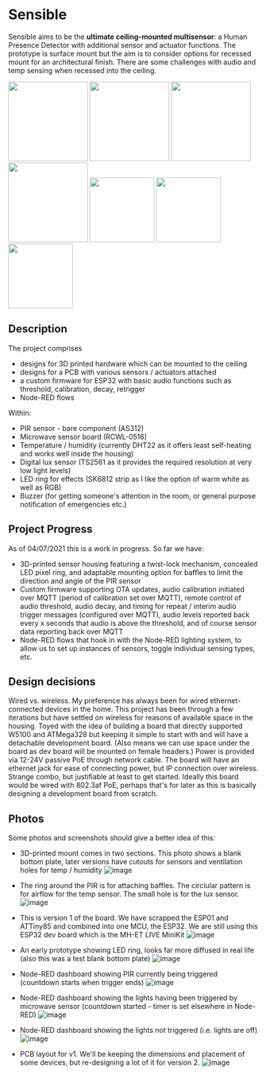 # Sensible
Sensible aims to be the **ultimate ceiling-mounted multisensor**: a Human Presence Detector with additional sensor and actuator functions. The prototype is surface mount but the aim is to consider options for recessed mount for an architectural finish. There are some challenges with audio and temp sensing when recessed into the ceiling.

<img src="https://user-images.githubusercontent.com/7063284/124400552-410a9480-dd1b-11eb-9708-7633617143a6.png" height="160"> <img src="https://user-images.githubusercontent.com/7063284/124400554-4536b200-dd1b-11eb-9c35-615c648f231c.png" height="160"> <img src="https://user-images.githubusercontent.com/7063284/124400537-23d5c600-dd1b-11eb-94f4-8139c80127df.png" height="160"> <img src="https://user-images.githubusercontent.com/7063284/124400960-43bab900-dd1e-11eb-9f59-2d8a473cccd0.png" height="160">
<img src="https://user-images.githubusercontent.com/7063284/124400774-ed00af80-dd1c-11eb-868f-a861e379b630.png" height="130">
<img src="https://user-images.githubusercontent.com/7063284/124400753-c93d6980-dd1c-11eb-80c2-6408d4570f2e.png" height="130">
<img src="https://user-images.githubusercontent.com/7063284/124400791-20433e80-dd1d-11eb-9c62-123b372b53a2.png" height="130">



Description
---
The project comprises
- designs for 3D printed hardware which can be mounted to the ceiling
- designs for a PCB with various sensors / actuators attached
- a custom firmware for ESP32 with basic audio functions such as threshold, calibration, decay, retrigger
- Node-RED flows

Within:
- PIR sensor - bare component (AS312)
- Microwave sensor board (RCWL-0516)
- Temperature / humidity (currently DHT22 as it offers least self-heating and works well inside the housing) 
- Digital lux sensor (TS2561 as it provides the required resolution at very low light levels)
- LED ring for effects (SK6812 strip as I like the option of warm white as well as RGB) 
- Buzzer (for getting someone's attention in the room, or general purpose notification of emergencies etc.)

Project Progress
---
As of 04/07/2021 this is a work in progress. So far we have:
- 3D-printed sensor housing featuring a twist-lock mechanism, concealed LED pixel ring, and adaptable mounting option for baffles to limit the direction and angle of the PIR sensor
- Custom firmware supporting OTA updates, audio calibration initiated over MQTT (period of calibration set over MQTT), remote control of audio threshold, audio decay, and timing for repeat / interim audio trigger messages (configured over MQTT), audio levels reported back every x seconds that audio is above the threshold, and of course sensor data reporting back over MQTT
- Node-RED flows that hook in with the Node-RED lighting system, to allow us to set up instances of sensors, toggle individual sensing types, etc.

Design decisions
---
Wired vs. wireless. My preference has always been for wired ethernet-connected devices in the home. This project has been through a few iterations but have settled on wireless for reasons of available space in the housing. Toyed with the idea of building a board that directly supported W5100 and ATMega328 but keeping it simple to start with and will have a detachable development board. (Also means we can use space under the board as dev board will be mounted on female headers.) Power is provided via 12-24V passive PoE through network cable. The board will have an ethernet jack for ease of connecting power, but IP connection over wireless. Strange combo, but justifiable at least to get started. Ideally this board would be wired with 802.3af PoE, perhaps that's for later as this is basically designing a development board from scratch.

Photos
---
Some photos and screenshots should give a better idea of this:

- 3D-printed mount comes in two sections. This photo shows a blank bottom plate, later versions have cutouts for sensors and ventilation holes for temp / humidity
![image](https://user-images.githubusercontent.com/7063284/124400548-3a7c1d00-dd1b-11eb-83af-9982363ea7dc.png)

- The ring around the PIR is for attaching baffles. The circlular pattern is for airflow for the temp sensor. The small hole is for the lux sensor.
![image](https://user-images.githubusercontent.com/7063284/124400552-410a9480-dd1b-11eb-9708-7633617143a6.png)

- This is version 1 of the board. We have scrapped the ESP01 and ATTiny85 and combined into one MCU, the ESP32. We are still using this ESP32 dev board which is the MH-ET LIVE MiniKit
![image](https://user-images.githubusercontent.com/7063284/124400554-4536b200-dd1b-11eb-9c35-615c648f231c.png)

- An early prototype showing LED ring, looks far more diffused in real life (also this was a test blank bottom plate)
![image](https://user-images.githubusercontent.com/7063284/124400537-23d5c600-dd1b-11eb-94f4-8139c80127df.png)

- Node-RED dashboard showing PIR currently being triggered (countdown starts when trigger ends)
![image](https://user-images.githubusercontent.com/7063284/124400774-ed00af80-dd1c-11eb-868f-a861e379b630.png)

- Node-RED dashboard showing the lights having been triggered by microwave sensor (countdown started - timer is set elsewhere in Node-RED)
![image](https://user-images.githubusercontent.com/7063284/124400753-c93d6980-dd1c-11eb-80c2-6408d4570f2e.png)

- Node-RED dashboard showing the lights not triggered (i.e. lights are off)
![image](https://user-images.githubusercontent.com/7063284/124400791-20433e80-dd1d-11eb-9c62-123b372b53a2.png)

- PCB layout for v1. We'll be keeping the dimensions and placement of some devices, but re-designing a lot of it for version 2.
![image](https://user-images.githubusercontent.com/7063284/124400960-43bab900-dd1e-11eb-9f59-2d8a473cccd0.png)

